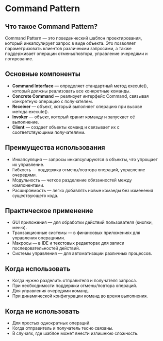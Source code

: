 # Command Pattern
## Что такое Command Pattern?
Command Pattern — это поведенческий шаблон проектирования, который инкапсулирует запрос в виде объекта. Это позволяет параметризовать клиентов различными запросами, а также поддерживает операции отмены/повтора, управление очередями и логирование.

## Основные компоненты
- **Command Interface** — определяет стандартный метод execute(), который должны реализовать все конкретные команды.
- **Concrete Command** — реализует интерфейс Command, связывая конкретную операцию с получателем.
- **Receiver** — объект, который выполняет операцию при вызове метода execute().
- **Invoker** — объект, который хранит команду и запускает её выполнение.
- **Client** — создает объекты команд и связывает их с соответствующими получателями.

## Преимущества использования
- Инкапсуляция — запросы инкапсулируются в объекты, что упрощает их управление.
- Гибкость — поддержка отмены/повтора операций, управление очередями.
- Модульность — четкое разделение обязанностей между компонентами.
- Расширяемость — легко добавлять новые команды без изменения существующего кода.

## Практическое применение
- GUI приложения — для обработки действий пользователя (кнопки, меню).
- Транзакционные системы — в финансовых приложениях для управления операциями.
- Макросы — в IDE и текстовых редакторах для записи последовательностей действий.
- Системы управления — для автоматизации различных процессов.

## Когда использовать
- Когда нужно разделить отправителя и получателя запроса.
- При необходимости поддержки отмены/повтора операций.
- Для управления очередями команд.
- При динамической конфигурации команд во время выполнения.

## Когда не использовать
- Для простых однократных операций.
- Когда отправитель и получатель тесно связаны.
- В случаях, где шаблон может внести излишнюю сложность.